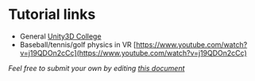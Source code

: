# Tutorial links

* General [Unity3D College](https://www.youtube.com/channel/UCX_b3NNQN5bzExm-22-NVVg)
* Baseball/tennis/golf physics in VR [https://www.youtube.com/watch?v=j19QDOn2cCc](https://www.youtube.com/watch?v=j19QDOn2cCc)

*Feel free to submit your own by editing [this document](https://github.com/immersivecognition/uxf-tutorial/tree/master/appendix-3)*